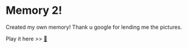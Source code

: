 # Memory 2!

Created my own memory! Thank u google for lending me the pictures. 

Play it here >> [💍](https://mikaelaand.github.io/memory-2/)
